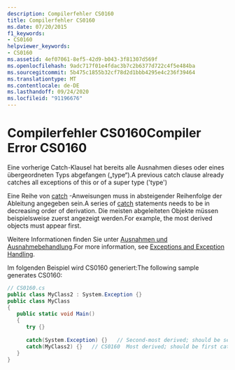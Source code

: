 ```yaml
---
description: Compilerfehler CS0160
title: Compilerfehler CS0160
ms.date: 07/20/2015
f1_keywords:
- CS0160
helpviewer_keywords:
- CS0160
ms.assetid: 4ef07061-8ef5-42d9-b043-3f81307d569f
ms.openlocfilehash: 9adc717f01e4fdac3b7c2b6377d722c4f5e484ba
ms.sourcegitcommit: 5b475c1855b32cf78d2d1bbb4295e4c236f39464
ms.translationtype: MT
ms.contentlocale: de-DE
ms.lasthandoff: 09/24/2020
ms.locfileid: "91196676"
---
```

# <a name="compiler-error-cs0160"></a><span data-ttu-id="90720-103">Compilerfehler CS0160</span><span class="sxs-lookup"><span data-stu-id="90720-103">Compiler Error CS0160</span></span>

<span data-ttu-id="90720-104">Eine vorherige Catch-Klausel hat bereits alle Ausnahmen dieses oder eines übergeordneten Typs abgefangen („type“).</span><span class="sxs-lookup"><span data-stu-id="90720-104">A previous catch clause already catches all exceptions of this or of a super type ('type')</span></span>  
  
<span data-ttu-id="90720-105">Eine Reihe von [catch](../language-reference/keywords/try-catch.md) -Anweisungen muss in absteigender Reihenfolge der Ableitung angegeben sein.</span><span class="sxs-lookup"><span data-stu-id="90720-105">A series of [catch](../language-reference/keywords/try-catch.md) statements needs to be in decreasing order of derivation.</span></span> <span data-ttu-id="90720-106">Die meisten abgeleiteten Objekte müssen beispielsweise zuerst angezeigt werden.</span><span class="sxs-lookup"><span data-stu-id="90720-106">For example, the most derived objects must appear first.</span></span>
  
 <span data-ttu-id="90720-107">Weitere Informationen finden Sie unter [Ausnahmen und Ausnahmebehandlung](../programming-guide/exceptions/index.md).</span><span class="sxs-lookup"><span data-stu-id="90720-107">For more information, see [Exceptions and Exception Handling](../programming-guide/exceptions/index.md).</span></span>  
  
 <span data-ttu-id="90720-108">Im folgenden Beispiel wird CS0160 generiert:</span><span class="sxs-lookup"><span data-stu-id="90720-108">The following sample generates CS0160:</span></span>  
  
```csharp  
// CS0160.cs  
public class MyClass2 : System.Exception {}  
public class MyClass  
{  
   public static void Main()  
   {  
      try {}  
  
      catch(System.Exception) {}   // Second-most derived; should be second catch  
      catch(MyClass2) {}   // CS0160  Most derived; should be first catch  
   }  
}  
```
